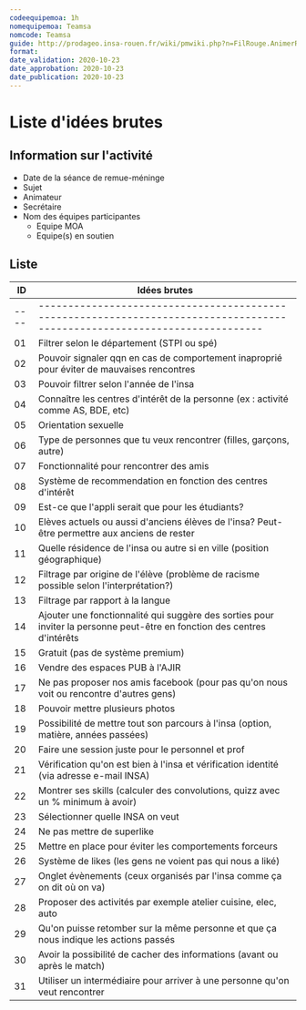 ```yaml
---
codeequipemoa: 1h
nomequipemoa: Teamsa
nomcode: Teamsa
guide: http://prodageo.insa-rouen.fr/wiki/pmwiki.php?n=FilRouge.AnimerRemueMeninge
format:
date_validation: 2020-10-23
date_approbation: 2020-10-23
date_publication: 2020-10-23
---
```


# Liste d'idées brutes

## Information sur l'activité
- Date de la séance de remue-méninge
- Sujet
- Animateur
- Secrétaire
- Nom des équipes participantes
  - Equipe MOA
  - Equipe(s) en soutien

## Liste

| ID 	| Idées brutes 	|
|----	|--------------	|
|----|--------------------------------------------------------------------------------------------------------------------------|
| 01 | Filtrer selon le département (STPI ou spé)                                                                               |
| 02 | Pouvoir signaler qqn en cas de comportement inaproprié pour éviter de mauvaises rencontres                               |
| 03 | Pouvoir filtrer selon l'année de l'insa                                                                                  |
| 04 | Connaître les centres d'intérêt de la personne (ex : activité comme AS, BDE, etc)                                        |
| 05 | Orientation sexuelle                                                                                                     |
| 06 | Type de personnes que tu veux rencontrer (filles, garçons, autre)                                                        |
| 07 | Fonctionnalité pour rencontrer des amis                                                                                  |
| 08 | Système de recommendation en fonction des centres d'intérêt                                                              |
| 09 | Est-ce que l'appli serait que pour les étudiants?                                                                        |
| 10 | Elèves actuels ou aussi d'anciens élèves de l'insa? Peut-être permettre aux anciens de rester                            |
| 11 | Quelle résidence de l'insa ou autre si en ville (position géographique)                                                  |
| 12 | Filtrage par origine de l'élève (problème de racisme possible selon l'interprétation?)                                   |
| 13 | Filtrage par rapport à la langue                                                                                         |
| 14 | Ajouter une fonctionnalité qui suggère des sorties pour inviter la personne peut-être en fonction des centres d'intérêts |
| 15 | Gratuit (pas de système premium)                                                                                         |
| 16 | Vendre des espaces PUB à l'AJIR                                                                                          |
| 17 | Ne pas proposer nos amis facebook (pour pas qu'on nous voit ou rencontre d'autres gens)                                  |
| 18 | Pouvoir mettre plusieurs photos                                                                                          |
| 19 | Possibilité de mettre tout son parcours à l'insa (option, matière, années passées)                                       |
| 20 | Faire une session juste pour le personnel et prof                                                                        |
| 21 | Vérification qu'on est bien à l'insa et vérification identité (via adresse e-mail INSA)                                  |
| 22 | Montrer ses skills (calculer des convolutions, quizz avec un % minimum à avoir)                                          |
| 23 | Sélectionner quelle INSA on veut                                                                                         |
| 24 | Ne pas mettre de superlike                                                                                               |
| 25 | Mettre en place pour éviter les comportements forceurs                                                                   |
| 26 | Système de likes (les gens ne voient pas qui nous a liké)                                                                |
| 27 | Onglet évènements (ceux organisés par l'insa comme ça on dit où on va)                                                   |
| 28 | Proposer des activités par exemple atelier cuisine, elec, auto                                                           |
| 29 | Qu'on puisse retomber sur la même personne et que ça nous indique les actions passés                                     |
| 30 | Avoir la possibilité de cacher des informations (avant ou après le match)                                                |
| 31 | Utiliser un intermédiaire pour arriver à une personne qu'on veut rencontrer                                              |
